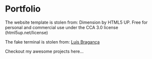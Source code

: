 # Portfolio

The website template is stolen from: Dimension by HTML5 UP. Free for personal and commercial use under the CCA 3.0 license (html5up.net/license)
  
The fake terminal is stolen from: [Luís Bragança](https://github.com/luisbraganca/fake-terminal-website)
 
Checkout my awesome projects here...
